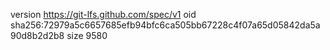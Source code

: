 version https://git-lfs.github.com/spec/v1
oid sha256:72979a5c6657685efb94bfc6ca505bb67228c4f07a65d05842da5a90d8b2d2b8
size 9580
